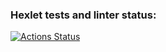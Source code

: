 ### Hexlet tests and linter status:
[![Actions Status](https://github.com/rinat-lucky/frontend-project-lvl1/workflows/hexlet-check/badge.svg)](https://github.com/rinat-lucky/frontend-project-lvl1/actions)